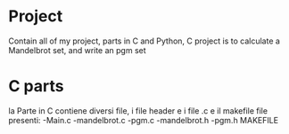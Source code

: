 # Project
Contain all of my project, parts in C and Python, C project is to calculate a Mandelbrot set, and write an pgm set

# C parts
la Parte in C contiene diversi file, i file header e i file .c e il makefile
file presenti:
-Main.c
-mandelbrot.c
-pgm.c
-mandelbrot.h
-pgm.h
MAKEFILE

